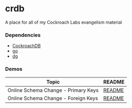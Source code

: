 # crdb
A place for all of my Cockroach Labs evangelism material

### Dependencies

* [CockroachDB](https://cockroachlabs.com)
* [go](https://go.dev)
* [dg](https://github.com/codingconcepts/dg)

### Demos

| Topic | README |
| ----- | --------- |
| Online Schema Change - Primary Keys | [README](online_schema_changes/primary_keys/README.md) |
| Online Schema Change - Foreign Keys | [README](online_schema_changes/primary_keys/README.md) |